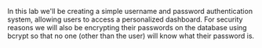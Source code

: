In this lab we'll be creating a simple username and password authentication system, allowing users to access a personalized dashboard. For security reasons we will also be encrypting their passwords on the database using bcrypt so that no one (other than the user) will know what their password is.